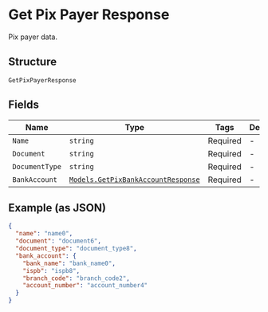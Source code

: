 
# Get Pix Payer Response

Pix payer data.

## Structure

`GetPixPayerResponse`

## Fields

| Name | Type | Tags | Description |
|  --- | --- | --- | --- |
| `Name` | `string` | Required | - |
| `Document` | `string` | Required | - |
| `DocumentType` | `string` | Required | - |
| `BankAccount` | [`Models.GetPixBankAccountResponse`](../../doc/models/get-pix-bank-account-response.md) | Required | - |

## Example (as JSON)

```json
{
  "name": "name0",
  "document": "document6",
  "document_type": "document_type8",
  "bank_account": {
    "bank_name": "bank_name0",
    "ispb": "ispb8",
    "branch_code": "branch_code2",
    "account_number": "account_number4"
  }
}
```

